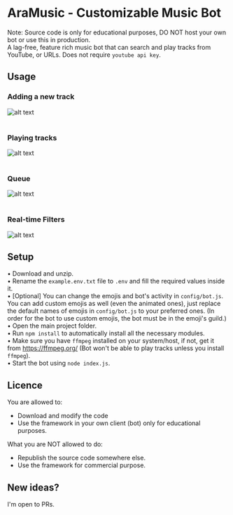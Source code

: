 # AraMusic - Customizable Music Bot
Note: Source code is only for educational purposes, DO NOT host your own bot or use this in production.<br/>
A lag-free, feature rich music bot that can search and play tracks from YouTube, or URLs. Does not require `youtube api key`. 
## Usage
### Adding a new track<br />
![alt text](https://media.discordapp.net/attachments/863138501515018240/863138542464925696/imageonline-co-roundcorner_3.png)<br /><br />
### Playing tracks<br />
![alt text](https://media.discordapp.net/attachments/863138501515018240/863138542737162240/imageonline-co-roundcorner_2.png)<br /><br />
### Queue<br />
![alt text](https://media.discordapp.net/attachments/863138501515018240/863138542959067147/imageonline-co-roundcorner_1.png)<br /><br />
### Real-time Filters<br />
![alt text](https://media.discordapp.net/attachments/863138501515018240/863138543160262656/imageonline-co-roundcorner.png)


## Setup
• Download and unzip.<br />• Rename the `example.env.txt` file to `.env` and fill the required values inside it.<br />• [Optional] You can change the emojis and bot's activity in `config/bot.js`. You can add custom emojis as well (even the animated ones), just replace the default names of emojis in `config/bot.js` to your preferred ones. (In order for the bot to use custom emojis, the bot must be in the emoji's guild.)<br />• Open the main project folder.<br />• Run `npm install` to automatically install all the necessary modules.<br />• Make sure you have `ffmpeg` installed on your system/host, if not, get it from https://ffmpeg.org/ (Bot won't be able to play tracks unless you install `ffmpeg`).<br />• Start the bot using `node index.js`.

## Licence
You are allowed to:
- Download and modify the code
- Use the framework in your own client (bot) only for educational purposes.

What you are NOT allowed to do:
- Republish the source code somewhere else.
- Use the framework for commercial purpose.

## New ideas?
I'm open to PRs.
